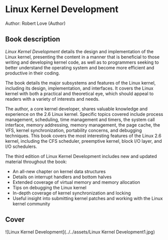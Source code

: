# Linux Kernel Development

Author: Robert Love  (Author)

## Book description

*Linux Kernel Development* details the design and implementation of the Linux kernel, presenting the content in a manner that is beneficial to those writing and developing kernel code, as well as to programmers seeking to better understand the operating system and become more efficient and productive in their coding.

The book details the major subsystems and features of the Linux kernel, including its design, implementation, and interfaces. It covers the Linux kernel with both a practical and theoretical eye, which should appeal to readers with a variety of interests and needs.

The author, a core kernel developer, shares valuable knowledge and experience on the 2.6 Linux kernel. Specific topics covered include process management, scheduling, time management and timers, the system call interface, memory addressing, memory management, the page cache, the VFS, kernel synchronization, portability concerns, and debugging techniques. This book covers the most interesting features of the Linux 2.6 kernel, including the CFS scheduler, preemptive kernel, block I/O layer, and I/O schedulers.

The third edition of Linux Kernel Development includes new and updated material throughout the book:

* An all-new chapter on kernel data structures
* Details on interrupt handlers and bottom halves
* Extended coverage of virtual memory and memory allocation
* Tips on debugging the Linux kernel
* In-depth coverage of kernel synchronization and locking
* Useful insight into submitting kernel patches and working with the Linux kernel community

## Cover

![Linux Kernel Development](../../assets/Linux Kernel Development1.jpg)